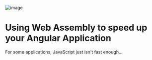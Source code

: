 ![image](https://malcoded.com/v1/api/asset/angular-web-assembly.webp)
# Using Web Assembly to speed up your Angular Application

For some applications, JavaScript just isn't fast enough...


